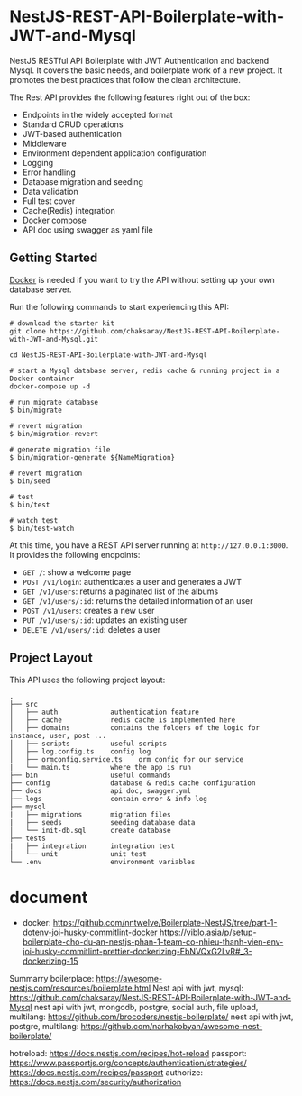# NestJS-REST-API-Boilerplate-with-JWT-and-Mysql

NestJS RESTful API Boilerplate with JWT Authentication and backend Mysql. It covers the basic needs, and boilerplate work of a new project. It promotes the best practices that follow the clean architecture.

The Rest API provides the following features right out of the box:

-   Endpoints in the widely accepted format
-   Standard CRUD operations
-   JWT-based authentication
-   Middleware
-   Environment dependent application configuration
-   Logging
-   Error handling
-   Database migration and seeding
-   Data validation
-   Full test cover
-   Cache(Redis) integration
-   Docker compose
-   API doc using swagger as yaml file

## Getting Started

[Docker](https://www.docker.com/get-started) is needed if you want to try the API without setting up your
own database server.

Run the following commands to start experiencing this API:

```shell
# download the starter kit
git clone https://github.com/chaksaray/NestJS-REST-API-Boilerplate-with-JWT-and-Mysql.git

cd NestJS-REST-API-Boilerplate-with-JWT-and-Mysql

# start a Mysql database server, redis cache & running project in a Docker container
docker-compose up -d

# run migrate database
$ bin/migrate

# revert migration
$ bin/migration-revert

# generate migration file
$ bin/migration-generate ${NameMigration}

# revert migration
$ bin/seed

# test
$ bin/test

# watch test
$ bin/test-watch

```

At this time, you have a REST API server running at `http://127.0.0.1:3000`. It provides the following endpoints:

-   `GET /`: show a welcome page
-   `POST /v1/login`: authenticates a user and generates a JWT
-   `GET /v1/users`: returns a paginated list of the albums
-   `GET /v1/users/:id`: returns the detailed information of an user
-   `POST /v1/users`: creates a new user
-   `PUT /v1/users/:id`: updates an existing user
-   `DELETE /v1/users/:id`: deletes a user


## Project Layout

This API uses the following project layout:

```
.
├── src
│   ├── auth             authentication feature
│   ├── cache            redis cache is implemented here
│   ├── domains          contains the folders of the logic for instance, user, post ...
│   ├── scripts          useful scripts
│   ├── log.config.ts    config log
│   ├── ormconfig.service.ts    orm config for our service
|   └── main.ts          where the app is run
├── bin                  useful commands
├── config               database & redis cache configuration
├── docs                 api doc, swagger.yml
├── logs                 contain error & info log
├── mysql
|   ├── migrations       migration files
|   ├── seeds            seeding database data
│   └── init-db.sql      create database
├── tests
|   ├── integration      integration test
│   └── unit             unit test
└── .env                 environment variables
```
# document
- docker: 
	https://github.com/nntwelve/Boilerplate-NestJS/tree/part-1-dotenv-joi-husky-commitlint-docker
	https://viblo.asia/p/setup-boilerplate-cho-du-an-nestjs-phan-1-team-co-nhieu-thanh-vien-env-joi-husky-commitlint-prettier-dockerizing-EbNVQxG2LvR#_3-dockerizing-15

Summarry boilerplace: https://awesome-nestjs.com/resources/boilerplate.html
Nest api with jwt, mysql: https://github.com/chaksaray/NestJS-REST-API-Boilerplate-with-JWT-and-Mysql
nest api with jwt, mongodb, postgre, social auth, file upload, multilang: https://github.com/brocoders/nestjs-boilerplate/
nest api with jwt, postgre, multilang: https://github.com/narhakobyan/awesome-nest-boilerplate/


hotreload: https://docs.nestjs.com/recipes/hot-reload
passport: 
	https://www.passportjs.org/concepts/authentication/strategies/
	https://docs.nestjs.com/recipes/passport
authorize: https://docs.nestjs.com/security/authorization